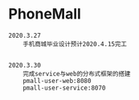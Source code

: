 # PhoneMall
    2020.3.27
        手机商城毕业设计预计2020.4.15完工


    2020.3.30
        完成service与web的分布式框架的搭建      
        pmall-user-web:8080
        pmall-user-service:8070